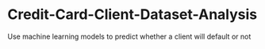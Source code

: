 # Credit-Card-Client-Dataset-Analysis
Use machine learning models to predict whether a client will default or not
